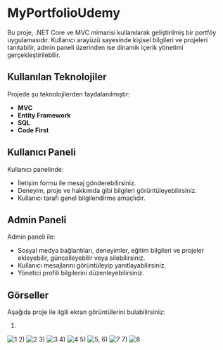 # MyPortfolioUdemy

Bu proje, .NET Core ve MVC mimarisi kullanılarak geliştirilmiş bir portföy uygulamasıdır. Kullanıcı arayüzü sayesinde kişisel bilgileri ve projeleri tanıtabilir, admin paneli üzerinden ise dinamik içerik yönetimi gerçekleştirilebilir.

## Kullanılan Teknolojiler
Projede şu teknolojilerden faydalanılmıştır:

- **MVC**
- **Entity Framework**
- **SQL**
- **Code First**

## Kullanıcı Paneli
Kullanıcı panelinde:

- İletişim formu ile mesaj gönderebilirsiniz.
- Deneyim, proje ve hakkımda gibi bilgileri görüntüleyebilirsiniz.
- Kullanıcı tarafı genel bilgilendirme amaçlıdır.

## Admin Paneli
Admin paneli ile:

- Sosyal medya bağlantıları, deneyimler, eğitim bilgileri ve projeler ekleyebilir, güncelleyebilir veya silebilirsiniz.
- Kullanıcı mesajlarını görüntüleyip yanıtlayabilirsiniz.
- Yönetici profili bilgilerini düzenleyebilirsiniz.

## Görseller
Aşağıda proje ile ilgili ekran görüntülerini bulabilirsiniz:

1) 
  ![1](https://github.com/user-attachments/assets/5424eab1-8751-4a09-ad2f-78527afc11ef)
2)
   ![2](https://github.com/user-attachments/assets/2165f1aa-676b-4ae1-890d-7839a14a7f22)
3) 
   ![3](https://github.com/user-attachments/assets/2997c8b2-e95b-4637-ac88-c159faeaf879)
4)
![4](https://github.com/user-attachments/assets/a6a7751a-ff15-4123-81ec-edb1b4d887ae)
5)
 ![5,](https://github.com/user-attachments/assets/2007bed8-e3d6-4e14-b287-1c4278f2d83f)
6)
![7](https://github.com/user-attachments/assets/534a0397-2140-4398-97ad-fda424c28776)
7)
 ![8](https://github.com/user-attachments/assets/e88a2025-6e2f-4297-9383-458de0447ee1)














    

